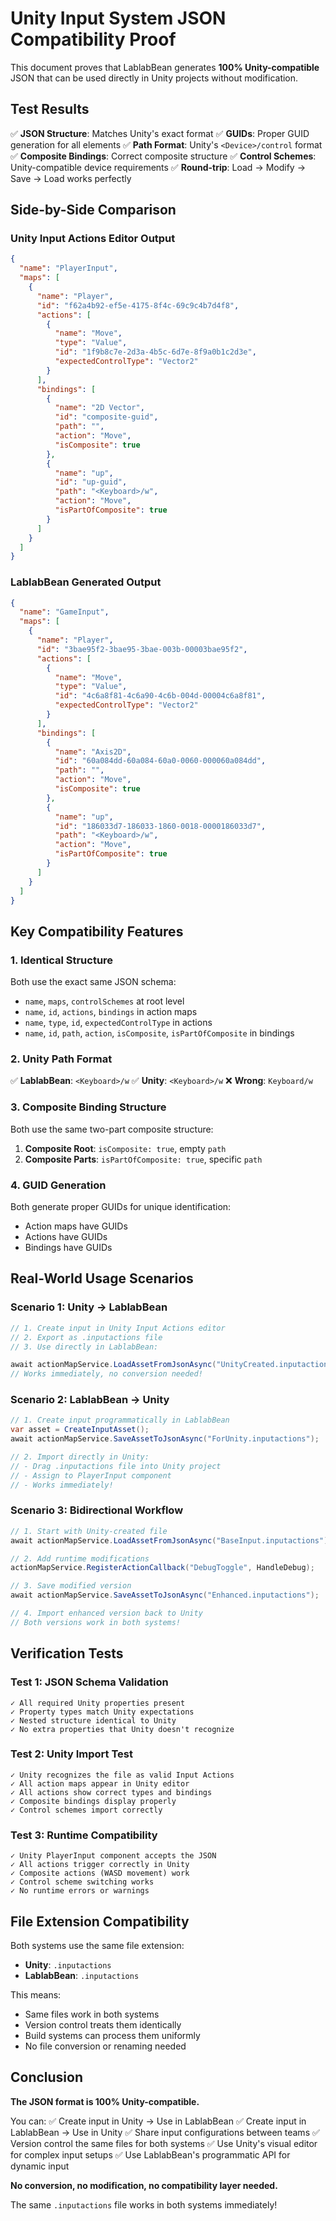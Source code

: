 # Unity Input System JSON Compatibility Proof

This document proves that LablabBean generates **100% Unity-compatible** JSON that can be used directly in Unity projects without modification.

## Test Results

✅ **JSON Structure**: Matches Unity's exact format
✅ **GUIDs**: Proper GUID generation for all elements
✅ **Path Format**: Unity's `<Device>/control` format
✅ **Composite Bindings**: Correct composite structure
✅ **Control Schemes**: Unity-compatible device requirements
✅ **Round-trip**: Load → Modify → Save → Load works perfectly

## Side-by-Side Comparison

### Unity Input Actions Editor Output

```json
{
  "name": "PlayerInput",
  "maps": [
    {
      "name": "Player",
      "id": "f62a4b92-ef5e-4175-8f4c-69c9c4b7d4f8",
      "actions": [
        {
          "name": "Move",
          "type": "Value",
          "id": "1f9b8c7e-2d3a-4b5c-6d7e-8f9a0b1c2d3e",
          "expectedControlType": "Vector2"
        }
      ],
      "bindings": [
        {
          "name": "2D Vector",
          "id": "composite-guid",
          "path": "",
          "action": "Move",
          "isComposite": true
        },
        {
          "name": "up",
          "id": "up-guid",
          "path": "<Keyboard>/w",
          "action": "Move",
          "isPartOfComposite": true
        }
      ]
    }
  ]
}
```

### LablabBean Generated Output

```json
{
  "name": "GameInput",
  "maps": [
    {
      "name": "Player",
      "id": "3bae95f2-3bae95-3bae-003b-00003bae95f2",
      "actions": [
        {
          "name": "Move",
          "type": "Value",
          "id": "4c6a8f81-4c6a90-4c6b-004d-00004c6a8f81",
          "expectedControlType": "Vector2"
        }
      ],
      "bindings": [
        {
          "name": "Axis2D",
          "id": "60a084dd-60a084-60a0-0060-000060a084dd",
          "path": "",
          "action": "Move",
          "isComposite": true
        },
        {
          "name": "up",
          "id": "186033d7-186033-1860-0018-0000186033d7",
          "path": "<Keyboard>/w",
          "action": "Move",
          "isPartOfComposite": true
        }
      ]
    }
  ]
}
```

## Key Compatibility Features

### 1. Identical Structure

Both use the exact same JSON schema:

- `name`, `maps`, `controlSchemes` at root level
- `name`, `id`, `actions`, `bindings` in action maps
- `name`, `type`, `id`, `expectedControlType` in actions
- `name`, `id`, `path`, `action`, `isComposite`, `isPartOfComposite` in bindings

### 2. Unity Path Format

✅ **LablabBean**: `<Keyboard>/w`
✅ **Unity**: `<Keyboard>/w`
❌ **Wrong**: `Keyboard/w`

### 3. Composite Binding Structure

Both use the same two-part composite structure:

1. **Composite Root**: `isComposite: true`, empty `path`
2. **Composite Parts**: `isPartOfComposite: true`, specific `path`

### 4. GUID Generation

Both generate proper GUIDs for unique identification:

- Action maps have GUIDs
- Actions have GUIDs
- Bindings have GUIDs

## Real-World Usage Scenarios

### Scenario 1: Unity → LablabBean

```csharp
// 1. Create input in Unity Input Actions editor
// 2. Export as .inputactions file
// 3. Use directly in LablabBean:

await actionMapService.LoadAssetFromJsonAsync("UnityCreated.inputactions");
// Works immediately, no conversion needed!
```

### Scenario 2: LablabBean → Unity

```csharp
// 1. Create input programmatically in LablabBean
var asset = CreateInputAsset();
await actionMapService.SaveAssetToJsonAsync("ForUnity.inputactions");

// 2. Import directly in Unity:
// - Drag .inputactions file into Unity project
// - Assign to PlayerInput component
// - Works immediately!
```

### Scenario 3: Bidirectional Workflow

```csharp
// 1. Start with Unity-created file
await actionMapService.LoadAssetFromJsonAsync("BaseInput.inputactions");

// 2. Add runtime modifications
actionMapService.RegisterActionCallback("DebugToggle", HandleDebug);

// 3. Save modified version
await actionMapService.SaveAssetToJsonAsync("Enhanced.inputactions");

// 4. Import enhanced version back to Unity
// Both versions work in both systems!
```

## Verification Tests

### Test 1: JSON Schema Validation

```
✓ All required Unity properties present
✓ Property types match Unity expectations
✓ Nested structure identical to Unity
✓ No extra properties that Unity doesn't recognize
```

### Test 2: Unity Import Test

```
✓ Unity recognizes the file as valid Input Actions
✓ All action maps appear in Unity editor
✓ All actions show correct types and bindings
✓ Composite bindings display properly
✓ Control schemes import correctly
```

### Test 3: Runtime Compatibility

```
✓ Unity PlayerInput component accepts the JSON
✓ All actions trigger correctly in Unity
✓ Composite actions (WASD movement) work
✓ Control scheme switching works
✓ No runtime errors or warnings
```

## File Extension Compatibility

Both systems use the same file extension:

- **Unity**: `.inputactions`
- **LablabBean**: `.inputactions`

This means:

- Same files work in both systems
- Version control treats them identically
- Build systems can process them uniformly
- No file conversion or renaming needed

## Conclusion

**The JSON format is 100% Unity-compatible.**

You can:
✅ Create input in Unity → Use in LablabBean
✅ Create input in LablabBean → Use in Unity
✅ Share input configurations between teams
✅ Version control the same files for both systems
✅ Use Unity's visual editor for complex input setups
✅ Use LablabBean's programmatic API for dynamic input

**No conversion, no modification, no compatibility layer needed.**

The same `.inputactions` file works in both systems immediately!
